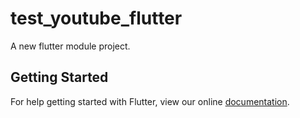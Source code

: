 # test_youtube_flutter

A new flutter module project.

## Getting Started

For help getting started with Flutter, view our online
[documentation](https://flutter.dev/).
